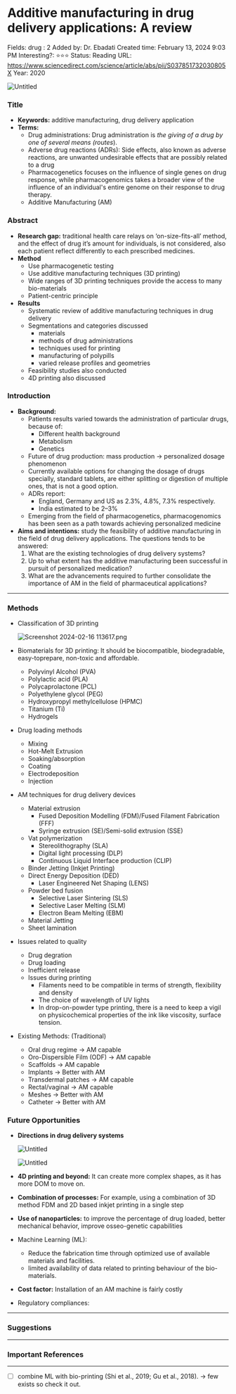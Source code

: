# Additive manufacturing in drug delivery applications: A review

Fields: drug
: 2
Added by: Dr. Ebadati
Created time: February 13, 2024 9:03 PM
Interesting?: ⭐⭐⭐
Status: Reading
URL: https://www.sciencedirect.com/science/article/abs/pii/S037851732030805X
Year: 2020

![Untitled](Additive%20manufacturing%20in%20drug%20delivery%20applicatio%2035065f6b1c0744cdac30f8c67020d478/Untitled.png)

### Title

- **Keywords:** additive manufacturing, drug delivery application
- **Terms:**
    - Drug administrations: Drug administration is *the giving of a drug by one of several means (routes*).
    - Adverse drug reactions (ADRs): Side effects, also known as adverse reactions, are unwanted undesirable effects that are possibly related to a drug
    - Pharmacogenetics focuses on the influence of single genes on drug response, while pharmacogenomics takes a broader view of the influence of an individual's entire genome on their response to drug therapy.
    - Additive Manufacturing (AM)

### Abstract

- **Research gap:** traditional health care relays on ‘on-size-fits-all’ method, and the effect of drug it’s amount for individuals, is not considered, also each patient reflect differently to each prescribed medicines.
- **Method**
    - Use pharmacogenetic testing
    - Use additive manufacturing techniques (3D printing)
    - Wide ranges of 3D printing techniques provide the access to many bio-materials
    - Patient-centric principle
- **Results**
    - Systematic review of additive manufacturing techniques in drug delivery
    - Segmentations and categories discussed
        - materials
        - methods of drug administrations
        - techniques used for printing
        - manufacturing of polypills
        - varied release profiles and geometries
    - Feasibility studies also conducted
    - 4D printing also discussed

### Introduction

- **Background:**
    - Patients results varied towards the administration of particular drugs, because of:
        - Different health background
        - Metabolism
        - Genetics
    - Future of drug production: mass production → personalized dosage phenomenon
    - Currently available options for changing the dosage of drugs specially, standard tablets, are either splitting or digestion of multiple ones, that is not a good option.
    - ADRs report:
        - England, Germany and US as 2.3%, 4.8%, 7.3% respectively.
        - India estimated to be 2–3%
    - Emerging from the field of pharmacogenetics, pharmacogenomics has been seen as a path towards achieving personalized medicine
- **Aims and intentions:** study the feasibility of additive manufacturing in the field of drug delivery applications. The questions tends to be answered:
    1. What are the existing technologies of drug delivery systems?
    2. Up to what extent has the additive manufacturing been successful in pursuit of personalized medication?
    3. What are the advancements required to further consolidate the importance of AM in the field of pharmaceutical applications?

---

### Methods

- Classification of 3D printing
    
    ![Screenshot 2024-02-16 113617.png](Additive%20manufacturing%20in%20drug%20delivery%20applicatio%2035065f6b1c0744cdac30f8c67020d478/Screenshot_2024-02-16_113617.png)
    

- Biomaterials for 3D printing: It should be biocompatible, biodegradable, easy-toprepare, non-toxic and affordable.
    - Polyvinyl Alcohol (PVA)
    - Polylactic acid (PLA)
    - Polycaprolactone (PCL)
    - Polyethylene glycol (PEG)
    - Hydroxypropyl methylcellulose (HPMC)
    - Titanium (Ti)
    - Hydrogels
- Drug loading methods
    - Mixing
    - Hot-Melt Extrusion
    - Soaking/absorption
    - Coating
    - Electrodeposition
    - Injection
- AM techniques for drug delivery devices
    - Material extrusion
        - Fused Deposition Modelling (FDM)/Fused Filament Fabrication (FFF)
        - Syringe extrusion (SE)/Semi-solid extrusion (SSE)
    - Vat polymerization
        - Stereolithography (SLA)
        - Digital light processing (DLP)
        - Continuous Liquid Interface production (CLIP)
    - Binder Jetting (Inkjet Printing)
    - Direct Energy Deposition (DED)
        - Laser Engineered Net Shaping (LENS)
    - Powder bed fusion
        - Selective Laser Sintering (SLS)
        - Selective Laser Melting (SLM)
        - Electron Beam Melting (EBM)
    - Material Jetting
    - Sheet lamination
- Issues related to quality
    - Drug degration
    - Drug loading
    - Inefficient release
    - Issues during printing
        - Filaments need to be compatible in terms of strength, flexibility and density
        - The choice of wavelength of UV lights
        - In drop-on-powder type printing, there is a need to keep a vigil on physicochemical properties of the ink like viscosity, surface tension.
- Existing Methods: (Traditional)
    - Oral drug regime → AM capable
    - Oro-Dispersible Film (ODF) → AM capable
    - Scaffolds → AM capable
    - Implants → Better with AM
    - Transdermal patches → AM capable
    - Rectal/vaginal → AM capable
    - Meshes → Better with AM
    - Catheter → Better with AM

### Future Opportunities

- **Directions in drug delivery systems**
    
    ![Untitled](Additive%20manufacturing%20in%20drug%20delivery%20applicatio%2035065f6b1c0744cdac30f8c67020d478/Untitled%201.png)
    
    ![Untitled](Additive%20manufacturing%20in%20drug%20delivery%20applicatio%2035065f6b1c0744cdac30f8c67020d478/Untitled%202.png)
    
- **4D printing and beyond:** It can create more complex shapes, as it has more DOM to move on.
- **Combination of processes:** For example, using a combination of 3D method FDM and 2D based inkjet printing in a single step
- **Use of nanoparticles:** to improve the percentage of drug loaded, better mechanical behavior, improve osseo-genetic capabilities
- Machine Learning (ML):
    - Reduce the fabrication time through optimized use of available materials and facilities.
    - limited availability of data related to printing behaviour of the bio-materials.
- **Cost factor:** Installation of an AM machine is fairly costly
- Regulatory compliances:

---

### Suggestions

---

### Important References

---

- [ ]  combine ML with bio-printing (Shi et al., 2019; Gu et al., 2018). → few exists so check it out.